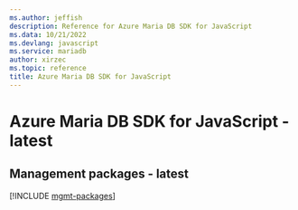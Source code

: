 ```yaml
---
ms.author: jeffish
description: Reference for Azure Maria DB SDK for JavaScript
ms.data: 10/21/2022
ms.devlang: javascript
ms.service: mariadb
author: xirzec
ms.topic: reference
title: Azure Maria DB SDK for JavaScript
---
```

# Azure Maria DB SDK for JavaScript - latest

## Management packages - latest
[!INCLUDE [mgmt-packages](maria-db-mgmt-index.md)]